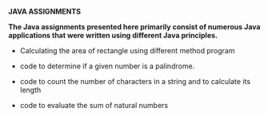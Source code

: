 **JAVA ASSIGNMENTS**



**The Java assignments presented here primarily consist of numerous Java applications that were written using different Java principles.**

-	Calculating the area of rectangle using different method program 


- code to determine if a given number is a palindrome.


- code to count the number of characters in a string and to calculate its length


- code to evaluate the sum of natural numbers







